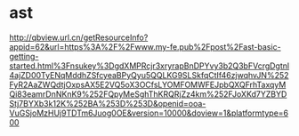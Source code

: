 # ast

http://qbview.url.cn/getResourceInfo?appid=62&url=https%3A%2F%2Fwww.my-fe.pub%2Fpost%2Fast-basic-getting-started.html%3Fnsukey%3DgdXMPRcjr3xryrapBnDPYvy3b2Q3bFVcrgDgtnl4ajZD00TyENqMddhZSfcyeaBPyQyu5QQLKG9SLSkfqCtIf46zjwqhvJN%252FyR2AaZWQdtjOxpsAX5E2VQ5oX3OCfsLYOMFOMWFEJpbQXQFrhTaxqyMQi83eamrDnNKnK9%252FQpyMeSghThKRQRjZz4km%252FJoXKd7YZBYDStj7BYXb3k12K%252BA%253D%253D&openid=ooa-VuGSjoMzHUj9TDTm6Juog0OE&version=10000&doview=1&platformtype=600

